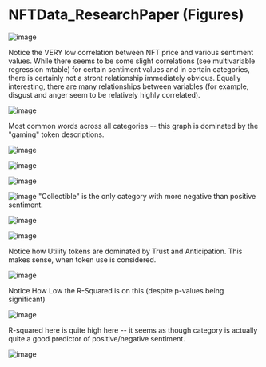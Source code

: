 # NFTData_ResearchPaper (Figures)
![image](https://github.com/ColdenJohnson/NFTData_ResearchPaper/assets/118926209/88efc18e-084b-4539-9e2f-0fce918b71af)

Notice the VERY low correlation between NFT price and various sentiment values. While there seems to be some slight correlations (see multivariable regression mtable) for certain sentiment values and in certain categories, there is certainly not a stront relationship immediately obvious.
Equally interesting, there are many relationships between variables (for example, disgust and anger seem to be relatively highly correlated).

![image](https://github.com/ColdenJohnson/NFTData_ResearchPaper/assets/118926209/f4f27b9f-16e1-487e-9a73-54cf2504317f)

Most common words across all categories -- this graph is dominated by the "gaming" token descriptions.

![image](https://github.com/ColdenJohnson/NFTData_ResearchPaper/assets/118926209/42aa818c-090f-4602-8ec8-16942e3d2788)


![image](https://github.com/ColdenJohnson/NFTData_ResearchPaper/assets/118926209/fc129124-db42-4407-ab1e-6ff98cc00672)


![image](https://github.com/ColdenJohnson/NFTData_ResearchPaper/assets/118926209/f3d9e76a-b465-4b01-9e13-745155e1b9b5)


![image](https://github.com/ColdenJohnson/NFTData_ResearchPaper/assets/118926209/cb236755-2d0f-486d-9367-c26f00add4f2)
"Collectible" is the only category with more negative than positive sentiment.

![image](https://github.com/ColdenJohnson/NFTData_ResearchPaper/assets/118926209/74ac3f50-a762-4a97-a2ef-8939b52bef2e)


![image](https://github.com/ColdenJohnson/NFTData_ResearchPaper/assets/118926209/083908b8-0db0-4277-8e70-385b76907ec4)

Notice how Utility tokens are dominated by Trust and Anticipation. This makes sense, when token use is considered.

![image](https://github.com/ColdenJohnson/NFTData_ResearchPaper/assets/118926209/69aa9d07-2464-4f88-aa8e-64603487e499)


Notice How Low the R-Squared is on this (despite p-values being significant)


![image](https://github.com/ColdenJohnson/NFTData_ResearchPaper/assets/118926209/4571306e-cd43-42da-9b26-3a92532fe5a5)


R-squared here is quite high here -- it seems as though category is actually quite a good predictor of positive/negative sentiment.

![image](https://github.com/ColdenJohnson/NFTData_ResearchPaper/assets/118926209/abbbc2c3-2399-489a-8b77-56e5660b42b9)

